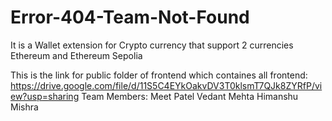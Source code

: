# Error-404-Team-Not-Found
It is a Wallet extension for Crypto currency that support 2 currencies Ethereum and Ethereum Sepolia

This is the link for public folder of frontend which containes all frontend:
https://drive.google.com/file/d/11S5C4EYkOakvDV3T0klsmT7QJk8ZYRfP/view?usp=sharing
Team Members:
Meet Patel
Vedant Mehta
Himanshu Mishra
